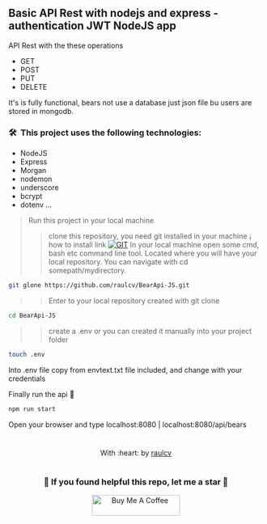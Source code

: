 ## Basic API Rest with nodejs and express - authentication JWT NodeJS app

API Rest with the these operations
* GET
* POST
* PUT
* DELETE

It's is fully functional, bears not use a database just json file bu users are stored in mongodb.

### 🛠 &nbsp;This project uses the following technologies:

* NodeJS
* Express
* Morgan
* nodemon
* underscore
* bcrypt
* dotenv ...

> Run this project in your local machine
>> clone this repository, you need git installed in your machine ¡ how to install link [![GIT](https://img.shields.io/badge/Git-0077B5?style=for-the-badge&logo=git&logoColor=red)](https://github.com/git-guides/install-git)
>> In your local machine open some cmd, bash etc command line tool. Located where you will have your local repository. You can navigate with cd somepath/mydirectory.
```bash
git glone https://github.com/raulcv/BearApi-JS.git
```
>> Enter to your  local repository created with git clone
```bash
cd BearApi-JS 
```
>> create a .env or you can created it manually into your project folder
```bash
touch .env
```
Into .env file copy from envtext.txt file included, and change with your credentials

Finally run the api 🤪
```bash
npm run start
```
Open your browser and type localhost:8080 | localhost:8080/api/bears
#
<p align="center">
	With :heart: by <a href="https://www.raulcv.com" target="_blank">raulcv</a>
</p>

#
<h3 align="center">🤗 If you found helpful this repo, let me a star 🐣</h3>
<p align="center">
<a href="https://www.buymeacoffee.com/iraulcv" target="_blank"><img src="https://cdn.buymeacoffee.com/buttons/default-orange.png" alt="Buy Me A Coffee" height="41" width="174"></a>
</p>

